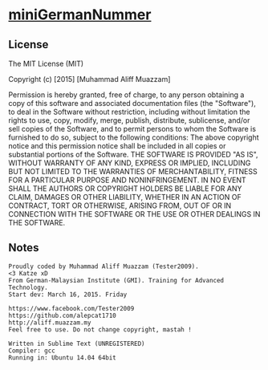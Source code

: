 # [miniGermanNummer](https://github.com/alepcat1710/miniGermanNummer)

License
-------
The MIT License (MIT)

Copyright (c) [2015] [Muhammad Aliff Muazzam]

Permission is hereby granted, free of charge, to any person obtaining a copy
of this software and associated documentation files (the "Software"), to deal
in the Software without restriction, including without limitation the rights
to use, copy, modify, merge, publish, distribute, sublicense, and/or sell
copies of the Software, and to permit persons to whom the Software is
furnished to do so, subject to the following conditions:
The above copyright notice and this permission notice shall be included in all
copies or substantial portions of the Software.
THE SOFTWARE IS PROVIDED "AS IS", WITHOUT WARRANTY OF ANY KIND, EXPRESS OR
IMPLIED, INCLUDING BUT NOT LIMITED TO THE WARRANTIES OF MERCHANTABILITY,
FITNESS FOR A PARTICULAR PURPOSE AND NONINFRINGEMENT. IN NO EVENT SHALL THE
AUTHORS OR COPYRIGHT HOLDERS BE LIABLE FOR ANY CLAIM, DAMAGES OR OTHER
LIABILITY, WHETHER IN AN ACTION OF CONTRACT, TORT OR OTHERWISE, ARISING FROM,
OUT OF OR IN CONNECTION WITH THE SOFTWARE OR THE USE OR OTHER DEALINGS IN THE
SOFTWARE.

Notes
-----
	Proudly coded by Muhammad Aliff Muazzam (Tester2009).
	<3 Katze xD
	From German-Malaysian Institute (GMI). Training for Advanced Technology.
	Start dev: March 16, 2015. Friday

	https://www.facebook.com/Tester2009
	https://github.com/alepcat1710
	http://aliff.muazzam.my
	Feel free to use. Do not change copyright, mastah !

	Written in Sublime Text (UNREGISTERED)
	Compiler: gcc
	Running in: Ubuntu 14.04 64bit


